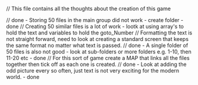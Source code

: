 // This file contains all the thoughts about the creation of this game

// done - Storing 50 files in the main group did not work - create folder - done
// Creating 50 similar files is a lot of work - lootk at using array's to hold the text and variables to hold the goto_Number
// Formatting the text is not straight forward, need to look at creating a standard screen that keeps the same format no matter what text is passed.
// done - A single folder of 50 files is also not good - look at sub-folders or more folders e.g. 1-10, then 11-20 etc - done
// For this sort of game create a MAP that links all the files together then tick off as each one is created.
// done - Look at adding the odd picture every so often, just text is not very exciting for the modern world. - done


